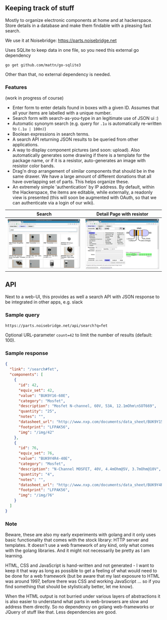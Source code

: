 Keeping track of stuff
----------------------

Mostly to organize electronic components at home and at hackerspace. Store
details in a database and make them findable with a pleasing fast search.

We use it at Noisebridge: https://parts.noisebridge.net

Uses SQLite to keep data in one file, so you need this external go dependency

```
go get github.com/mattn/go-sqlite3
```

Other than that, no external dependency is needed.

### Features
(work in progress of course)

- Enter form to enter details found in boxes with a given ID. Assumes that
  all your items are labelled with a unique number.
- Search form with search-as-you-type in an legitimate use of JSON ui :)
- Automatic synonym search (e.g. query for `.1u` is automatically re-written to `(.1u | 100n)`)
- Boolean expressions in search terms.
- A search API returning JSON results to be queried from other
  applications.
- A way to display component pictures (and soon: upload). Also automatically
  generates some drawing if there is a template for the package name, or if
  it is a resistor, auto-generates an image with resistor color bands.
- Drag'n drop arrangement of similar components that should
  be in the same drawer. We have a large amount of different donations that
  all have overlapping set of parts. This helps organize these.
- An extremely simple 'authentication' by IP address. By default, within the
  Hackerspace, the items are editable, while externally, a readonly view is
  presented (this will soon be augmented with OAuth, so that we can authenticate
  via a login of our wiki).

Search                     | Detail Page with resistor
---------------------------|-------------------------------|
![](img/page-search.png)   |![](img/page-resistor.png)

## API

Next to a web-UI, this provides as well a search API with JSON response
to be integrated in other apps, e.g. slack

### Sample query
```
https://parts.noisebridge.net/api/search?q=fet
```

Optional URL-parameter `count=42` to limit the number of results (default: 100).

### Sample response
```json
{
  "link": "/search#fet",
  "components": [
    {
      "id": 42,
      "equiv_set": 42,
      "value": "BUK9Y16-60E",
      "category": "Mosfet",
      "description": "Mosfet N-channel, 60V, 53A, 12.1mOhm\nSOT669",
      "quantity": "25",
      "notes": "",
      "datasheet_url": "http://www.nxp.com/documents/data_sheet/BUK9Y15-60E.pdf",
      "footprint": "LFPAK56",
      "img": "/img/42"
    },
    {
      "id": 76,
      "equiv_set": 76,
      "value": "BUK9Y4R4-40E",
      "category": "Mosfet",
      "description": "N-Channel MOSFET, 40V, 4.4mOhm@5V, 3.7mOhm@10V",
      "quantity": "4",
      "notes": "",
      "datasheet_url": "http://www.nxp.com/documents/data_sheet/BUK9Y4R4-40E.pdf",
      "footprint": "LFPAK56",
      "img": "/img/76"
    }
  ]
}
```

### Note

Beware, these are also my early experiments with golang and it only uses basic
functionality that comes with the stock library: HTTP server and templates.
It doesn't use a web framework of any kind, only what comes with the
golang libraries. And it might not necessarily be pretty as I am learning.

HTML, CSS and JavaScript is hand-written and not generated - I want to keep it
that way as long as possible to get a feeling of what would need to be done for
a web framework (but be aware that my last exposure to HTML was around 1997,
before there was CSS and working JavaScript ... so if you find something that
should be stylistically better, let me know).

When the HTML output is not burried under various layers of abstractions it is
also easier to understand what parts in web-browsers are slow
and address them directly. So no dependency on golang web-frameworks or JQuery
of stuff like that. Less dependencies are good.
